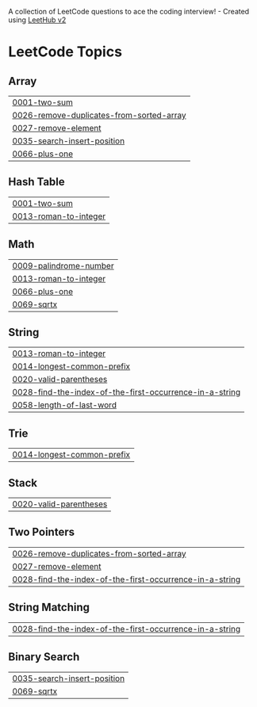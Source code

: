 A collection of LeetCode questions to ace the coding interview! - Created using [LeetHub v2](https://github.com/arunbhardwaj/LeetHub-2.0)
<!---LeetCode Topics Start-->
# LeetCode Topics
## Array
|  |
| ------- |
| [0001-two-sum](https://github.com/subinyun1124/LeetCode/tree/master/0001-two-sum) |
| [0026-remove-duplicates-from-sorted-array](https://github.com/subinyun1124/LeetCode/tree/master/0026-remove-duplicates-from-sorted-array) |
| [0027-remove-element](https://github.com/subinyun1124/LeetCode/tree/master/0027-remove-element) |
| [0035-search-insert-position](https://github.com/subinyun1124/LeetCode/tree/master/0035-search-insert-position) |
| [0066-plus-one](https://github.com/subinyun1124/LeetCode/tree/master/0066-plus-one) |
## Hash Table
|  |
| ------- |
| [0001-two-sum](https://github.com/subinyun1124/LeetCode/tree/master/0001-two-sum) |
| [0013-roman-to-integer](https://github.com/subinyun1124/LeetCode/tree/master/0013-roman-to-integer) |
## Math
|  |
| ------- |
| [0009-palindrome-number](https://github.com/subinyun1124/LeetCode/tree/master/0009-palindrome-number) |
| [0013-roman-to-integer](https://github.com/subinyun1124/LeetCode/tree/master/0013-roman-to-integer) |
| [0066-plus-one](https://github.com/subinyun1124/LeetCode/tree/master/0066-plus-one) |
| [0069-sqrtx](https://github.com/subinyun1124/LeetCode/tree/master/0069-sqrtx) |
## String
|  |
| ------- |
| [0013-roman-to-integer](https://github.com/subinyun1124/LeetCode/tree/master/0013-roman-to-integer) |
| [0014-longest-common-prefix](https://github.com/subinyun1124/LeetCode/tree/master/0014-longest-common-prefix) |
| [0020-valid-parentheses](https://github.com/subinyun1124/LeetCode/tree/master/0020-valid-parentheses) |
| [0028-find-the-index-of-the-first-occurrence-in-a-string](https://github.com/subinyun1124/LeetCode/tree/master/0028-find-the-index-of-the-first-occurrence-in-a-string) |
| [0058-length-of-last-word](https://github.com/subinyun1124/LeetCode/tree/master/0058-length-of-last-word) |
## Trie
|  |
| ------- |
| [0014-longest-common-prefix](https://github.com/subinyun1124/LeetCode/tree/master/0014-longest-common-prefix) |
## Stack
|  |
| ------- |
| [0020-valid-parentheses](https://github.com/subinyun1124/LeetCode/tree/master/0020-valid-parentheses) |
## Two Pointers
|  |
| ------- |
| [0026-remove-duplicates-from-sorted-array](https://github.com/subinyun1124/LeetCode/tree/master/0026-remove-duplicates-from-sorted-array) |
| [0027-remove-element](https://github.com/subinyun1124/LeetCode/tree/master/0027-remove-element) |
| [0028-find-the-index-of-the-first-occurrence-in-a-string](https://github.com/subinyun1124/LeetCode/tree/master/0028-find-the-index-of-the-first-occurrence-in-a-string) |
## String Matching
|  |
| ------- |
| [0028-find-the-index-of-the-first-occurrence-in-a-string](https://github.com/subinyun1124/LeetCode/tree/master/0028-find-the-index-of-the-first-occurrence-in-a-string) |
## Binary Search
|  |
| ------- |
| [0035-search-insert-position](https://github.com/subinyun1124/LeetCode/tree/master/0035-search-insert-position) |
| [0069-sqrtx](https://github.com/subinyun1124/LeetCode/tree/master/0069-sqrtx) |
<!---LeetCode Topics End-->